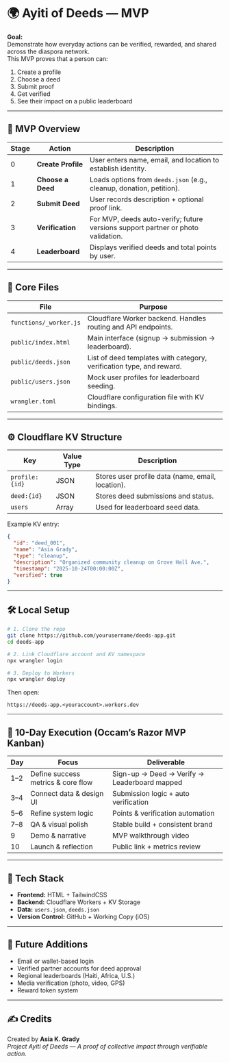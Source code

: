 # 🌍 Ayiti of Deeds — MVP

**Goal:**  
Demonstrate how everyday actions can be verified, rewarded, and shared across the diaspora network.  
This MVP proves that a person can:
1. Create a profile  
2. Choose a deed  
3. Submit proof  
4. Get verified  
5. See their impact on a public leaderboard  

---

## 🚀 MVP Overview

| Stage | Action | Description |
|--------|---------|-------------|
| 0 | **Create Profile** | User enters name, email, and location to establish identity. |
| 1 | **Choose a Deed** | Loads options from `deeds.json` (e.g., cleanup, donation, petition). |
| 2 | **Submit Deed** | User records description + optional proof link. |
| 3 | **Verification** | For MVP, deeds auto-verify; future versions support partner or photo validation. |
| 4 | **Leaderboard** | Displays verified deeds and total points by user. |

---

## 🧩 Core Files

| File | Purpose |
|------|----------|
| `functions/_worker.js` | Cloudflare Worker backend. Handles routing and API endpoints. |
| `public/index.html` | Main interface (signup → submission → leaderboard). |
| `public/deeds.json` | List of deed templates with category, verification type, and reward. |
| `public/users.json` | Mock user profiles for leaderboard seeding. |
| `wrangler.toml` | Cloudflare configuration file with KV bindings. |

---

## ⚙️ Cloudflare KV Structure

| Key | Value Type | Description |
|-----|-------------|-------------|
| `profile:{id}` | JSON | Stores user profile data (name, email, location). |
| `deed:{id}` | JSON | Stores deed submissions and status. |
| `users` | Array | Used for leaderboard seed data. |

Example KV entry:
```json
{
  "id": "deed_001",
  "name": "Asia Grady",
  "type": "cleanup",
  "description": "Organized community cleanup on Grove Hall Ave.",
  "timestamp": "2025-10-24T00:00:00Z",
  "verified": true
}
```

---

## 🛠️ Local Setup

```bash
# 1. Clone the repo
git clone https://github.com/yourusername/deeds-app.git
cd deeds-app

# 2. Link Cloudflare account and KV namespace
npx wrangler login

# 3. Deploy to Workers
npx wrangler deploy
```

Then open:
```
https://deeds-app.<youraccount>.workers.dev
```

---

## 🧭 10-Day Execution (Occam’s Razor MVP Kanban)

| Day | Focus | Deliverable |
|-----|--------|-------------|
| 1–2 | Define success metrics & core flow | Sign-up → Deed → Verify → Leaderboard mapped |
| 3–4 | Connect data & design UI | Submission logic + auto verification |
| 5–6 | Refine system logic | Points & verification automation |
| 7–8 | QA & visual polish | Stable build + consistent brand |
| 9 | Demo & narrative | MVP walkthrough video |
| 10 | Launch & reflection | Public link + metrics review |

---

## 🧱 Tech Stack

- **Frontend:** HTML + TailwindCSS  
- **Backend:** Cloudflare Workers + KV Storage  
- **Data:** `users.json`, `deeds.json`  
- **Version Control:** GitHub + Working Copy (iOS)  

---

## 🧠 Future Additions

- Email or wallet-based login  
- Verified partner accounts for deed approval  
- Regional leaderboards (Haiti, Africa, U.S.)  
- Media verification (photo, video, GPS)  
- Reward token system  

---

## ✍️ Credits

Created by **Asia K. Grady**  
*Project Ayiti of Deeds — A proof of collective impact through verifiable action.*
